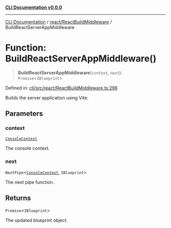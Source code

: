 [**CLI Documentation v0.0.0**](../../../README.md)

***

[CLI Documentation](../../../modules.md) / [react/ReactBuildMiddleware](../README.md) / BuildReactServerAppMiddleware

# Function: BuildReactServerAppMiddleware()

> **BuildReactServerAppMiddleware**(`context`, `next`): `Promise`\<`IBlueprint`\>

Defined in: [cli/src/react/ReactBuildMiddleware.ts:296](https://github.com/stonemjs/cli/blob/9e518a2b8256b5ebc9e0e69a80ac84eb1fb59bf9/src/react/ReactBuildMiddleware.ts#L296)

Builds the server application using Vite.

## Parameters

### context

[`ConsoleContext`](../../../declarations/interfaces/ConsoleContext.md)

The console context.

### next

`NextPipe`\<[`ConsoleContext`](../../../declarations/interfaces/ConsoleContext.md), `IBlueprint`\>

The next pipe function.

## Returns

`Promise`\<`IBlueprint`\>

The updated blueprint object.
